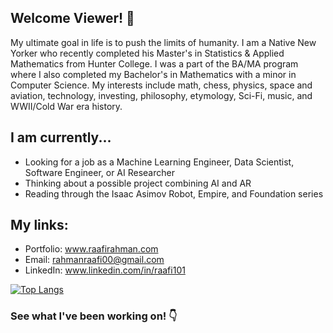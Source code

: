 ## Welcome Viewer! 👋

My ultimate goal in life is to push the limits of humanity. I am a Native New Yorker who recently completed his Master's in Statistics & Applied Mathematics from Hunter College. I was a part of the BA/MA program where I also completed my Bachelor's in Mathematics with a minor in Computer Science. My interests include math, chess, physics, space and aviation, technology, investing, philosophy, etymology, Sci-Fi, music, and WWII/Cold War era history.

## I am currently...
- Looking for a job as a Machine Learning Engineer, Data Scientist, Software Engineer, or AI Researcher
- Thinking about a possible project combining AI and AR
- Reading through the Isaac Asimov Robot, Empire, and Foundation series

## My links:
- Portfolio: www.raafirahman.com
- Email: rahmanraafi00@gmail.com
- LinkedIn: www.linkedin.com/in/raafi101

[![Top Langs](https://github-readme-stats.vercel.app/api/top-langs/?username=anuraghazra&layout=compact)](https://github.com/anuraghazra/github-readme-stats)

### See what I've been working on! 👇
